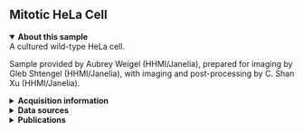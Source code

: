 ## Mitotic HeLa Cell

<details open>
<summary><b>About this sample</b></summary>
A cultured wild-type HeLa cell.

Sample provided by Aubrey Weigel (HHMI/Janelia), prepared for imaging by Gleb Shtengel (HHMI/Janelia), with imaging and post-processing by C. Shan Xu (HHMI/Janelia).
</details>


<details>
<summary><b>Acquisition information</b></summary>
<ul>
<li>Sample: Wild-type HeLa cell</li>
<li>Protocol: High pressure freezing, freeze-substitution resin embedding with 2% OsO<sub>4</sub> 0.1% UA 3% H<sub>2</sub>O in Acetone</li>
<li>EHT (kV): 0.9</li>
<li>Bias (V): 0</li>
<li>Imaging current (nA): 0.24</li>
<li>Scanning speed (MHz): 0.2</li>
<li>Imaging duration (days): 15</li> 
<li>Data size (GB): 203</li>
<li>Final voxel size (nm): 4 x 4 x 4 (X,Y,Z)</li>
<li>Data dimensions (µm): 30 x 14 x 33 (X,Y,Z)</li>
<li>Hess lab internal ID: <code>Aubrey_17-7_17_Cell4 (Cryo)</code></li>
<li>Imaging start date: 5/30/2019</li>
</ul>
</details>
<details>
<summary><b>Data sources</b></summary>
<ul>
<li><code>fibsem</code>: SIFT-aligned FIB-SEM data </li>
<li><code>fibsem_destreak</code>: Destreaked SIFT-aligned FIB-SEM data </li>  
</ul>
</details>
<details>
<summary><b>Publications</b></summary>

<ul>
<li> n/a </li>
</ul>
</details>
